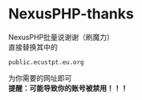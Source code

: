 # NexusPHP-thanks
NexusPHP批量说谢谢（刷魔力）  
直接替换其中的
```
public.ecustpt.eu.org
```
为你需要的网址即可  
**提醒：可能导致你的账号被禁用！！！**
